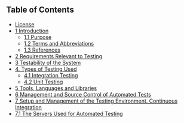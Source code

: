 ## Table of Contents <!-- omit in toc -->

<!-- toc -->

- [License](#license)
- [1 Introduction](#1-introduction)
  - [1.1 Purpose](#11-purpose)
  - [1.2 Terms and Abbreviations](#12-terms-and-abbreviations)
  - [1.3 References](#13-references)
- [2 Requirements Relevant to Testing](#2-requirements-relevant-to-testing)
- [3 Testability of the System](#3-testability-of-the-system)
- [4. Types of Testing Used](#4-types-of-testing-used)
  - [4.1 Integration Testing](#41-integration-testing)
  - [4.2 Unit Testing](#42-unit-testing)
- [5 Tools, Languages and Libraries](#5-tools-languages-and-libraries)
- [6 Management and Source Control of Automated Tests](#6-management-and-source-control-of-automated-tests)
- [7 Setup and Management of the Testing Environment. Continuous Integration](#7-setup-and-management-of-the-testing-environment-continuous-integration)
- [7.1 The Servers Used for Automated Testing](#71-the-servers-used-for-automated-testing)

<!-- tocstop -->